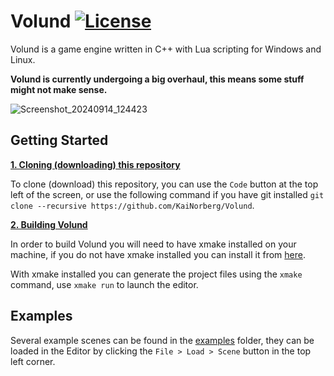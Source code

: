 # Volund [![License](https://img.shields.io/badge/license-GNU%20LGPL-blue)](https://github.com/Kaj9296/Volund/blob/main/LICENSE)

Volund is a game engine written in C++ with Lua scripting for Windows and Linux.

**Volund is currently undergoing a big overhaul, this means some stuff might not make sense.**

![Screenshot_20240914_124423](https://github.com/user-attachments/assets/c5fbc99b-5c8c-4944-8d17-cde5a3df4d6c)

## Getting Started

<ins>**1. Cloning (downloading) this repository**</ins>

To clone (download) this repository, you can use the ```Code``` button at the top left of the screen, or use the following command if you have git installed ```git clone --recursive https://github.com/KaiNorberg/Volund```.

<ins>**2. Building Volund**</ins>

In order to build Volund you will need to have xmake installed on your machine, if you do not have xmake installed you can install it from [here](https://xmake.io/#/).

With xmake installed you can generate the project files using the ```xmake``` command, use ```xmake run``` to launch the editor.

## Examples

Several example scenes can be found in the [examples](https://github.com/KaiNorberg/Volund/tree/main/examples) folder, they can be loaded in the Editor by clicking the ```File > Load > Scene``` button in the top left corner.
